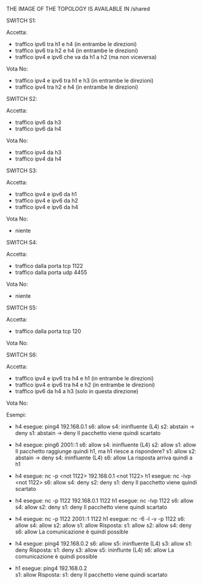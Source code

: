 THE IMAGE OF THE TOPOLOGY IS AVAILABLE IN /shared

SWITCH S1:

Accetta:
- traffico ipv6 tra h1 e h4 (in entrambe le direzioni)
- traffico ipv6 tra h2 e h4 (in entrambe le direzioni)
- traffico ipv4 e ipv6 che va da h1 a h2 (ma non viceversa)

Vota No:
- traffico ipv4 e ipv6 tra h1 e h3 (in entrambe le direzioni)
- traffico ipv4 tra h2 e h4 (in entrambe le direzioni)


SWITCH S2:

Accetta:
- traffico ipv6 da h3
- traffico ipv6 da h4

Vota No:
- traffico ipv4 da h3
- traffico ipv4 da h4


SWITCH S3:

Accetta:
- traffico ipv4 e ipv6 da h1
- traffico ipv4 e ipv6 da h2
- traffico ipv4 e ipv6 da h4

Vota No:
- niente

SWITCH S4:

Accetta:
- traffico dalla porta tcp 1122
- traffico dalla porta udp 4455

Vota No:
- niente

SWITCH S5:

Accetta:
- traffico dalla porta tcp 120

Vota No:


SWITCH S6:

Accetta:
- traffico ipv4 e ipv6 tra h4 e h1 (in entrambe le direzioni)
- traffico ipv4 e ipv6 tra h4 e h2 (in entrambe le direzioni)
- traffico ipv6 da h4 a h3 (solo in questa direzione)

Vota No:


Esempi:

- h4 esegue: ping4 192.168.0.1
	s6: allow
	s4: ininfluente (L4)
	s2: abstain -> deny
	s1: abstain -> deny
	Il pacchetto viene quindi scartato 

- h4 esegue: ping6 2001::1
	s6: allow
	s4: ininfluente (L4)
	s2: allow
	s1: allow
	Il pacchetto raggiunge quindi h1, ma h1 riesce a rispondere?
	s1: allow
	s2: abstain -> deny
	s4: ininfluente (L4)
	s6: allow
	La risposta arriva quindi a h1

- h4 esegue: nc -p <not 1122> 192.168.0.1 <not 1122>
  h1 esegue: nc -lvp <not 1122>
	s6: allow
	s4: deny
	s2: deny
	s1: deny
	Il pacchetto viene quindi scartato 


- h4 esegue: nc -p 1122 192.168.0.1 1122
  h1 esegue: nc -lvp 1122
	s6: allow
	s4: allow
	s2: deny
	s1: deny
	Il pacchetto viene quindi scartato 


- h4 esegue: nc -p 1122 2001::1 1122
  h1 esegue: nc -6 -l -v -p 1122
	s6: allow
	s4: allow
	s2: allow
	s1: allow
	Risposta:
	s1: allow
	s2: allow
	s4: deny
	s6: allow
	La comunicazione è quindi possible


- h4 esegue: ping4 192.168.0.2
	s6: allow
	s5: ininfluente (L4)
	s3: allow
	s1: deny
	Risposta:
	s1: deny
	s3: allow
	s5: ininflunte (L4)
	s6: allow
	La comunicazione è quindi possible


- h1 esegue: ping4 192.168.0.2	
	s1: allow
	Risposta:
	s1: deny
	Il pacchetto viene quindi scartato

